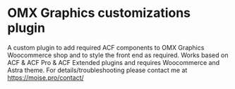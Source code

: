 # OMX Graphics customizations plugin
A custom plugin to add required ACF components to OMX Graphics Woocommerce shop and to style the front end as required. Works based on ACF & ACF Pro & ACF Extended plugins and requires Woocommerce and Astra theme. For details/troubleshooting please contact me at <a href="https://moise.pro/contact/">https://moise.pro/contact/</a>
